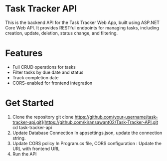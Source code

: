 # Task Tracker API
This is the backend API for the Task Tracker Web App, built using ASP.NET Core Web API. 
It provides RESTful endpoints for managing tasks, including creation, update, deletion, status change, and filtering.

# Features
- Full CRUD operations for tasks
- Filter tasks by due date and status
- Track completion date 
- CORS-enabled for frontend integration

# Get Started
1. Clone the repository
  git clone https://github.com/your-username/task-tracker-api.git](https://github.com/kiransawant02/Task-Tracker-API.git
  cd task-tracker-api
2. Update Database Connection
  In appsettings.json, update the connection string.
4. Update CORS policy
  In Program.cs file, CORS configuration : Update the URL with frontend URL
5. Run the API
